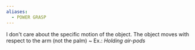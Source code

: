 ```yaml
---
aliases:
  - POWER GRASP
---
```

I don't care about the specific motion of the object.
The object moves with respect to the arm (not the palm)
~ Ex.: *Holding air-pods*